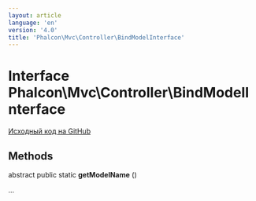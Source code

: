 ```yaml
---
layout: article
language: 'en'
version: '4.0'
title: 'Phalcon\Mvc\Controller\BindModelInterface'
---
```

# Interface **Phalcon\Mvc\Controller\BindModelInterface**

<a href="https://github.com/phalcon/cphalcon/tree/v4.0.0/phalcon/mvc/controller/bindmodelinterface.zep" class="btn btn-default btn-sm">Исходный код на GitHub</a>

## Methods

abstract public static **getModelName** ()

...